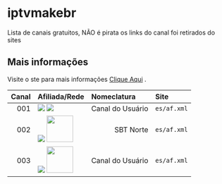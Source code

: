 # iptvmakebr
Lista de canais gratuitos, NÃO é pirata os links do canal foi retirados do sites

## Mais informações

Visite o ste para mais informações [Clique Aqui](https://maketvbr.wixsite.com/listatvbr) .

<table>
  <thead>
    <tr><th align="left">Canal</th> <th align="left">Afiliada/Rede</th> <th align="left">Nomeclatura</th> <th align="left">Site</th></tr>
  </thead>
  <tbody>
    <tr> <td align="right" nowrap>001</td> <td valign="top" rowspan="1"><img src="https://s2.dmcdn.net/u/9TvQN1X_UzxBWNIz3/60x60"/> <img src="https://s2.dmcdn.net/u/9TvQN1X_UzxBWNIz3/60x60"/></td> <td align="right" nowrap>Canal do Usuário</td> <td nowrap><code>es/af.xml</code></td></tr>
    <tr> <td align="right" nowrap>002</td> <td valign="top" rowspan="1"><img src="https://s2.dmcdn.net/u/9TvQN1X_UzxBWNIz3/60x60"/> <img src="https://encrypted-tbn0.gstatic.com/images?q=tbn:ANd9GcTu7gjt0XtbFT9FE20AhoRGTSJ_aEfQmf8s8A&usqp=CAU" width="60"/></td> <td align="right" nowrap>SBT Norte</td> <td nowrap><code>es/af.xml</code></td></tr>
    <tr> <td align="right" nowrap>003</td> <td valign="top" rowspan="1"><img src="https://s2.dmcdn.net/u/9TvQN1X_UzxBWNIz3/60x60"/> <img src="https://s2.dmcdn.net/u/9TvQN1X_UzxBWNIz3/60x60" width="60"/></td> <td align="right" nowrap>Canal do Usuário</td> <td nowrap><code>es/af.xml</code></td></tr>
  </tbody>
</table>

